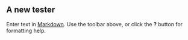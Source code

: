 ## A new tester

Enter text in [Markdown](http://daringfireball.net/projects/markdown/). Use the toolbar above, or click the **?** button for formatting help.

